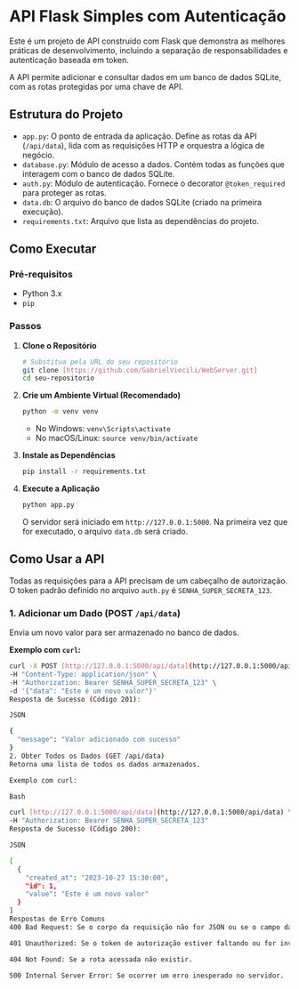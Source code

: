 # API Flask Simples com Autenticação

Este é um projeto de API construído com Flask que demonstra as melhores práticas de desenvolvimento, incluindo a separação de responsabilidades e autenticação baseada em token.

A API permite adicionar e consultar dados em um banco de dados SQLite, com as rotas protegidas por uma chave de API.

## Estrutura do Projeto

* `app.py`: O ponto de entrada da aplicação. Define as rotas da API (`/api/data`), lida com as requisições HTTP e orquestra a lógica de negócio.
* `database.py`: Módulo de acesso a dados. Contém todas as funções que interagem com o banco de dados SQLite.
* `auth.py`: Módulo de autenticação. Fornece o decorator `@token_required` para proteger as rotas.
* `data.db`: O arquivo do banco de dados SQLite (criado na primeira execução).
* `requirements.txt`: Arquivo que lista as dependências do projeto.

## Como Executar

### Pré-requisitos

* Python 3.x
* `pip`

### Passos

1.  **Clone o Repositório**
    ```bash
    # Substitua pela URL do seu repositório
    git clone [https://github.com/GabrielViecili/WebServer.git]
    cd seu-repositorio
    ```

2.  **Crie um Ambiente Virtual (Recomendado)**
    ```bash
    python -m venv venv
    ```
    * No Windows: `venv\Scripts\activate`
    * No macOS/Linux: `source venv/bin/activate`

3.  **Instale as Dependências**
    ```bash
    pip install -r requirements.txt
    ```

4.  **Execute a Aplicação**
    ```bash
    python app.py
    ```
    O servidor será iniciado em `http://127.0.0.1:5000`. Na primeira vez que for executado, o arquivo `data.db` será criado.

## Como Usar a API

Todas as requisições para a API precisam de um cabeçalho de autorização. O token padrão definido no arquivo `auth.py` é `SENHA_SUPER_SECRETA_123`.

### 1. Adicionar um Dado (POST `/api/data`)

Envia um novo valor para ser armazenado no banco de dados.

**Exemplo com `curl`:**
```bash
curl -X POST [http://127.0.0.1:5000/api/data](http://127.0.0.1:5000/api/data) \
-H "Content-Type: application/json" \
-H "Authorization: Bearer SENHA_SUPER_SECRETA_123" \
-d '{"data": "Este é um novo valor"}'
Resposta de Sucesso (Código 201):

JSON

{
  "message": "Valor adicionado com sucesso"
}
2. Obter Todos os Dados (GET /api/data)
Retorna uma lista de todos os dados armazenados.

Exemplo com curl:

Bash

curl [http://127.0.0.1:5000/api/data](http://127.0.0.1:5000/api/data) \
-H "Authorization: Bearer SENHA_SUPER_SECRETA_123"
Resposta de Sucesso (Código 200):

JSON

[
  {
    "created_at": "2023-10-27 15:30:00",
    "id": 1,
    "value": "Este é um novo valor"
  }
]
Respostas de Erro Comuns
400 Bad Request: Se o corpo da requisição não for JSON ou se o campo data estiver faltando.

401 Unauthorized: Se o token de autorização estiver faltando ou for inválido.

404 Not Found: Se a rota acessada não existir.

500 Internal Server Error: Se ocorrer um erro inesperado no servidor.